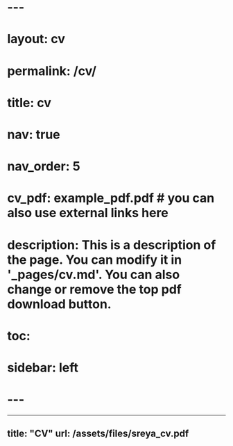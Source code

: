 # ---
# layout: cv
# permalink: /cv/
# title: cv
# nav: true
# nav_order: 5
# cv_pdf: example_pdf.pdf # you can also use external links here
# description: This is a description of the page. You can modify it in '_pages/cv.md'. You can also change or remove the top pdf download button.
# toc:
#   sidebar: left
# ---

---
title: "CV"
  url: /assets/files/sreya_cv.pdf
---
